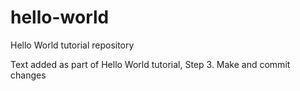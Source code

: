 # hello-world
Hello World tutorial repository

Text added as part of Hello World tutorial, Step 3. Make and commit changes
